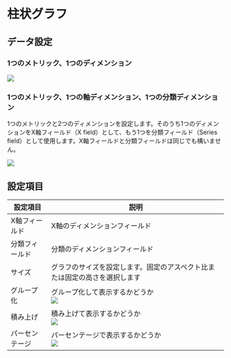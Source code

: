 # 柱状グラフ

## データ設定

### 1つのメトリック、1つのディメンション

![](https://static-docs.nocobase.com/202410101121827.png)

### 1つのメトリック、1つの軸ディメンション、1つの分類ディメンション

1つのメトリックと2つのディメンションを設定します。そのうち1つのディメンションをX軸フィールド（X field）として、もう1つを分類フィールド（Series field）として使用します。X軸フィールドと分類フィールドは同じでも構いません。

![](https://static-docs.nocobase.com/202410101122347.png)

## 設定項目

| 設定項目     | 説明                                                                          |
| ------------ | ----------------------------------------------------------------------------- |
| X軸フィールド | X軸のディメンションフィールド                                                |
| 分類フィールド | 分類のディメンションフィールド                                                |
| サイズ       | グラフのサイズを設定します。固定のアスペクト比または固定の高さを選択します    |
| グループ化   | グループ化して表示するかどうか<br />![](https://static-docs.nocobase.com/202410101125056.png)   |
| 積み上げ     | 積み上げて表示するかどうか<br />![](https://static-docs.nocobase.com/202410101125891.png)   |
| パーセンテージ | パーセンテージで表示するかどうか<br />![](https://static-docs.nocobase.com/202410101126148.png) |
